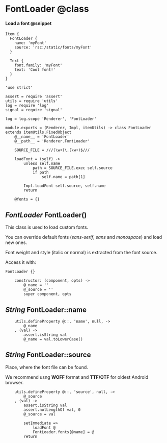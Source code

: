 FontLoader @class
==========

#### Load a font @snippet

```
Item {
  FontLoader {
  	name: 'myFont'
  	source: 'rsc:/static/fonts/myFont'
  }

  Text {
  	font.family: 'myFont'
  	text: 'Cool font!'
  }
}
```

	'use strict'

	assert = require 'assert'
	utils = require 'utils'
	log = require 'log'
	signal = require 'signal'

	log = log.scope 'Renderer', 'FontLoader'

	module.exports = (Renderer, Impl, itemUtils) -> class FontLoader extends itemUtils.FixedObject
		@__name__ = 'FontLoader'
		@__path__ = 'Renderer.FontLoader'

		SOURCE_FILE = ///(\w+)\.(\w+)$///

		loadFont = (self) ->
			unless self.name
				path = SOURCE_FILE.exec self.source
				if path
					self.name = path[1]

			Impl.loadFont self.source, self.name
			return

		@fonts = {}

*FontLoader* FontLoader()
-------------------------

This class is used to load custom fonts.

You can override default fonts (*sans-serif*, *sans* and *monospace*) and load new ones.

Font weight and style (italic or normal) is extracted from the font source.

Access it with:
```
FontLoader {}
```

		constructor: (component, opts) ->
			@_name = ''
			@_source = ''
			super component, opts

*String* FontLoader::name
-------------------------

		utils.defineProperty @::, 'name', null, ->
			@_name
		, (val) ->
			assert.isString val
			@_name = val.toLowerCase()

*String* FontLoader::source
---------------------------

Place, where the font file can be found.

We recommend usng **WOFF** format and **TTF/OTF** for oldest Android browser.

		utils.defineProperty @::, 'source', null, ->
			@_source
		, (val) ->
			assert.isString val
			assert.notLengthOf val, 0
			@_source = val

			setImmediate =>
				loadFont @
				FontLoader.fonts[@name] = @
			return
